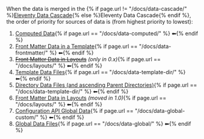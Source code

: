 When the data is merged in the {% if page.url != "/docs/data-cascade/" %}[Eleventy Data Cascade](/docs/data-cascade/){% else %}Eleventy Data Cascade{% endif %}, the order of priority for sources of data is (from highest priority to lowest):

1. [Computed Data](/docs/data-computed/){% if page.url == "/docs/data-computed/" %} ⬅{% endif %}
1. [Front Matter Data in a Template](/docs/data-frontmatter/){% if page.url == "/docs/data-frontmatter/" %} ⬅{% endif %}
1. [~~Front Matter Data in Layouts~~](/docs/layouts/#front-matter-data-in-layouts) _(only in 0.x)_{% if page.url == "/docs/layouts/" %} ⬅{% endif %}
1. [Template Data Files](/docs/data-template-dir/){% if page.url == "/docs/data-template-dir/" %} ⬅{% endif %}
1. [Directory Data Files (and ascending Parent Directories)](/docs/data-template-dir/){% if page.url == "/docs/data-template-dir/" %} ⬅{% endif %}
1. [Front Matter Data in Layouts](/docs/layouts/#front-matter-data-in-layouts) _(moved in 1.0)_{% if page.url == "/docs/layouts/" %} ⬅{% endif %}
1. [Configuration API Global Data](/docs/data-global-custom/){% if page.url == "/docs/data-global-custom/" %} ⬅{% endif %}
1. [Global Data Files](/docs/data-global/){% if page.url == "/docs/data-global/" %} ⬅{% endif %}
